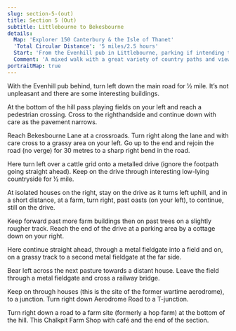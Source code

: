 ```yaml
---
slug: section-5-(out)
title: Section 5 (Out)
subtitle: Littlebourne to Bekesbourne
details:
  Map: 'Explorer 150 Canterbury & the Isle of Thanet'
  'Total Circular Distance': '5 miles/2.5 hours'
  Start: 'From the Evenhill pub in Littlebourne, parking if intending to take refreshment here.'
  Comment: 'A mixed walk with a great variety of country paths and views, with hills and hollows, woodland and fields; a couple of stiles. Most of the walk is on farm drives and tracks. There are short linking sections of road walking where care is needed as verges are sparse. Sadly the pub at Bekesbourne has closed but the section finishes at a country shopping outlet with café so refreshment is on offer.'
portraitMap: true
---
```

With the Evenhill pub behind, turn left down the main road for ½ mile. It’s not unpleasant and there are some interesting buildings.

At the bottom of the hill pass playing fields on your left and reach a pedestrian crossing. Cross to the righthandside and continue down with care as the pavement narrows.

Reach Bekesbourne Lane at a crossroads. Turn right along the lane and with care cross to a grassy area on your left. Go up to the end and rejoin the road (no verge) for 30 metres to a sharp right bend in the road.

Here turn left over a cattle grid onto a metalled drive (ignore the footpath going straight ahead). Keep on the drive through interesting low-lying countryside for ½ mile.

At isolated houses on the right, stay on the drive as it turns left uphill, and in a short distance, at a farm, turn right, past oasts (on your left), to continue, still on the drive.

Keep forward past more farm buildings then on past trees on a slightly rougher track. Reach the end of the drive at a parking area by a cottage down on your right.

Here continue straight ahead, through a metal fieldgate into a field and on, on a grassy track to a second metal fieldgate at the far side.

Bear left across the next pasture towards a distant house. Leave the field through a metal fieldgate and cross a railway bridge.

Keep on through houses (this is the site of the former wartime aerodrome), to a junction. Turn right down Aerodrome Road to a T-junction.

Turn right down a road to a farm site (formerly a hop farm) at the bottom of the hill. This Chalkpit Farm Shop with café and the end of the section.
